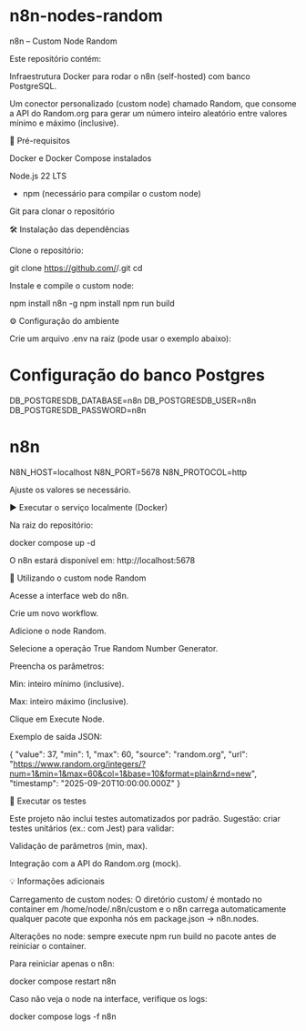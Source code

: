 # n8n-nodes-random

n8n – Custom Node Random

Este repositório contém:

Infraestrutura Docker para rodar o n8n (self-hosted) com banco PostgreSQL.

Um conector personalizado (custom node) chamado Random, que consome a API do Random.org
 para gerar um número inteiro aleatório entre valores mínimo e máximo (inclusive).

🚀 Pré-requisitos

Docker
 e Docker Compose
 instalados

Node.js 22 LTS
 + npm (necessário para compilar o custom node)

Git para clonar o repositório

🛠 Instalação das dependências

Clone o repositório:

git clone https://github.com/<seu-usuario>/<seu-repositorio>.git
cd <seu-repositorio>


Instale e compile o custom node:

npm install n8n -g
npm install
npm run build

⚙️ Configuração do ambiente

Crie um arquivo .env na raiz (pode usar o exemplo abaixo):

# Configuração do banco Postgres
DB_POSTGRESDB_DATABASE=n8n
DB_POSTGRESDB_USER=n8n
DB_POSTGRESDB_PASSWORD=n8n

# n8n
N8N_HOST=localhost
N8N_PORT=5678
N8N_PROTOCOL=http


Ajuste os valores se necessário.

▶️ Executar o serviço localmente (Docker)

Na raiz do repositório:

docker compose up -d


O n8n estará disponível em: http://localhost:5678

🧩 Utilizando o custom node Random

Acesse a interface web do n8n.

Crie um novo workflow.

Adicione o node Random.

Selecione a operação True Random Number Generator.

Preencha os parâmetros:

Min: inteiro mínimo (inclusive).

Max: inteiro máximo (inclusive).

Clique em Execute Node.

Exemplo de saída JSON:

{
  "value": 37,
  "min": 1,
  "max": 60,
  "source": "random.org",
  "url": "https://www.random.org/integers/?num=1&min=1&max=60&col=1&base=10&format=plain&rnd=new",
  "timestamp": "2025-09-20T10:00:00.000Z"
}

🧪 Executar os testes

Este projeto não inclui testes automatizados por padrão.
Sugestão: criar testes unitários (ex.: com Jest) para validar:

Validação de parâmetros (min, max).

Integração com a API do Random.org (mock).

💡 Informações adicionais

Carregamento de custom nodes: O diretório custom/ é montado no container em /home/node/.n8n/custom e o n8n carrega automaticamente qualquer pacote que exponha nós em package.json → n8n.nodes.

Alterações no node: sempre execute npm run build no pacote antes de reiniciar o container.

Para reiniciar apenas o n8n:

docker compose restart n8n


Caso não veja o node na interface, verifique os logs:

docker compose logs -f n8n
